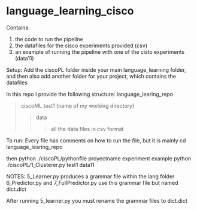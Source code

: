 # language_learning_cisco

Contains:
1. the code to run the pipeline
2. the datafiles for the cisco experiments provided (csv)
3. an example of running the pipeline with one of the cisto experiments (data11)

Setup:
Add the ciscoPL folder inside your main language_learning folder, and then also add another folder for your project, which contains the datafiles

In this repo I provide the following structure:
language_learing_repo
>ciscoML
>test1 (name of my working directory)
>>data
>>>all the data files in csv format

To run:
Every file has comments on how to run the file, but it is mainly 
cd language_learing_repo

then
python ./ciscoPL/pythonfile proyectname experiment
example
python ./ciscoPL/1_Clusterer.py test1 data11

NOTES:
5_Learner.py produces a grammar file within the lang folder
6_Predictor.py and 7_FullPredictor.py use this grammar file but named dict.dict

After running 5_learner.py you must rename the grammar files to dict.dict
